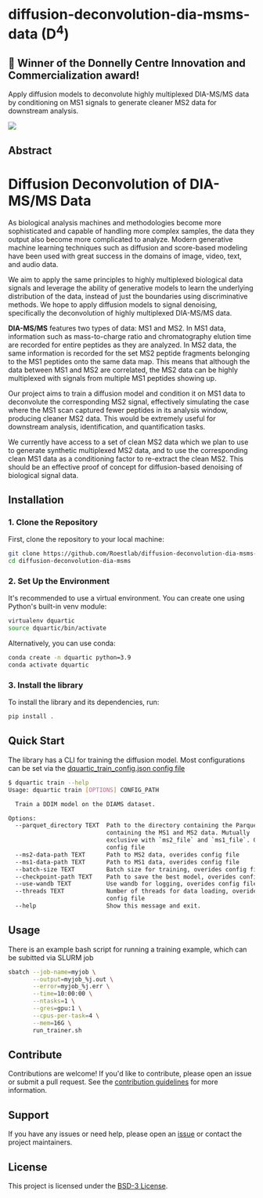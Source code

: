 # diffusion-deconvolution-dia-msms-data (D<sup>4</sup>)

## 🚀 Winner of the Donnelly Centre Innovation and Commercialization award!

Apply diffusion models to deconvolute highly multiplexed DIA-MS/MS data by conditioning on MS1 signals to generate cleaner MS2 data for downstream analysis.

![](https://img.shields.io/badge/License-BSD--3--Clause-blue?style=for-the-badge)

## Abstract

# Diffusion Deconvolution of DIA-MS/MS Data

As biological analysis machines and methodologies become more sophisticated and capable of handling more complex samples, the data they output also become more complicated to analyze. Modern generative machine learning techniques such as diffusion and score-based modeling have been used with great success in the domains of image, video, text, and audio data.

We aim to apply the same principles to highly multiplexed biological data signals and leverage the ability of generative models to learn the underlying distribution of the data, instead of just the boundaries using discriminative methods. We hope to apply diffusion models to signal denoising, specifically the deconvolution of highly multiplexed DIA-MS/MS data.

**DIA-MS/MS** features two types of data: MS1 and MS2. In MS1 data, information such as mass-to-charge ratio and chromatography elution time are recorded for entire peptides as they are analyzed. In MS2 data, the same information is recorded for the set MS2 peptide fragments belonging to the MS1 peptides onto the same data map. This means that although the data between MS1 and MS2 are correlated, the MS2 data can be highly multiplexed with signals from multiple MS1 peptides showing up.

Our project aims to train a diffusion model and condition it on MS1 data to deconvolute the corresponding MS2 signal, effectively simulating the case where the MS1 scan captured fewer peptides in its analysis window, producing cleaner MS2 data. This would be extremely useful for downstream analysis, identification, and quantification tasks.

We currently have access to a set of clean MS2 data which we plan to use to generate synthetic multiplexed MS2 data, and to use the corresponding clean MS1 data as a conditioning factor to re-extract the clean MS2. This should be an effective proof of concept for diffusion-based denoising of biological signal data.

## Installation

### 1. Clone the Repository

First, clone the repository to your local machine:

```bash
git clone https://github.com/Roestlab/diffusion-deconvolution-dia-msms-data.git
cd diffusion-deconvolution-dia-msms
```

### 2. Set Up the Environment

It's recommended to use a virtual environment. You can create one using Python's built-in venv module:

```bash
virtualenv dquartic
source dquartic/bin/activate  
```

Alternatively, you can use conda:

```bash
conda create -n dquartic python=3.9
conda activate dquartic
```

### 3. Install the library

To install the library and its dependencies, run:

```bash
pip install .
```

## Quick Start

The library has a CLI for training the diffusion model. Most configurations can be set via the [dquartic_train_config.json config file](https://github.com/Roestlab/diffusion-deconvolution-dia-msms-data/blob/main/dquartic_train_config.json)

```bash
$ dquartic train --help
Usage: dquartic train [OPTIONS] CONFIG_PATH

  Train a DDIM model on the DIAMS dataset.

Options:
  --parquet_directory TEXT  Path to the directory containing the Parquet files
                            containing the MS1 and MS2 data. Mutually
                            exclusive with `ms2_file` and `ms1_file`. Overides
                            config file
  --ms2-data-path TEXT      Path to MS2 data, overides config file
  --ms1-data-path TEXT      Path to MS1 data, overides config file
  --batch-size TEXT         Batch size for training, overides config file
  --checkpoint-path TEXT    Path to save the best model, overides config file
  --use-wandb TEXT          Use wandb for logging, overides config file
  --threads TEXT            Number of threads for data loading, overides
                            config file
  --help                    Show this message and exit.
```

## Usage

There is an example bash script for running a training example, which can be subitted via SLURM job

```bash
sbatch --job-name=myjob \
       --output=myjob_%j.out \
       --error=myjob_%j.err \
       --time=10:00:00 \
       --ntasks=1 \
       --gres=gpu:1 \
       --cpus-per-task=4 \
       --mem=16G \
       run_trainer.sh
```

## Contribute

Contributions are welcome! If you'd like to contribute, please open an issue or submit a pull request. See the [contribution guidelines](CONTRIBUTING.md) for more information.

## Support

If you have any issues or need help, please open an [issue](https://github.com/hackbio-ca/diffusion-deconvolution-dia-msms/issues) or contact the project maintainers.

## License

This project is licensed under the [BSD-3 License](LICENSE).
